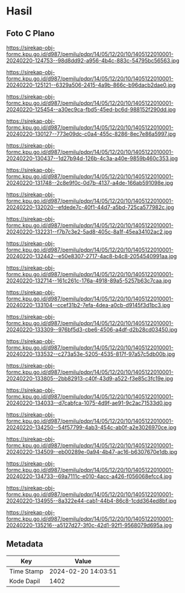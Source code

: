 # Hasil

## Foto C Plano

https://sirekap-obj-formc.kpu.go.id/d987/pemilu/pdpr/14/05/12/20/10/1405122010001-20240220-124753--98d8dd92-a956-4b4c-883c-54795bc56563.jpg

https://sirekap-obj-formc.kpu.go.id/d987/pemilu/pdpr/14/05/12/20/10/1405122010001-20240220-125121--6329a506-2415-4a9b-866c-b96dacb2dae0.jpg

https://sirekap-obj-formc.kpu.go.id/d987/pemilu/pdpr/14/05/12/20/10/1405122010001-20240220-125454--a30ec9ca-fbd5-45ed-bc6d-988152f290dd.jpg

https://sirekap-obj-formc.kpu.go.id/d987/pemilu/pdpr/14/05/12/20/10/1405122010001-20240220-130127--773e09dc-c0a4-455c-8286-8ec7e86a5997.jpg

https://sirekap-obj-formc.kpu.go.id/d987/pemilu/pdpr/14/05/12/20/10/1405122010001-20240220-130437--1d27b94d-126b-4c3a-a40e-9859b460c353.jpg

https://sirekap-obj-formc.kpu.go.id/d987/pemilu/pdpr/14/05/12/20/10/1405122010001-20240220-131748--2c8e9f0c-0d7b-4137-a4de-166ab591098e.jpg

https://sirekap-obj-formc.kpu.go.id/d987/pemilu/pdpr/14/05/12/20/10/1405122010001-20240220-132020--efdede7c-40f1-44d7-a5bd-725ca577982c.jpg

https://sirekap-obj-formc.kpu.go.id/d987/pemilu/pdpr/14/05/12/20/10/1405122010001-20240220-132231--f7b7c3e2-5ad8-405c-8a1f-45ea34102ac2.jpg

https://sirekap-obj-formc.kpu.go.id/d987/pemilu/pdpr/14/05/12/20/10/1405122010001-20240220-132442--e50e8307-2717-4ac8-b4c8-2054540991aa.jpg

https://sirekap-obj-formc.kpu.go.id/d987/pemilu/pdpr/14/05/12/20/10/1405122010001-20240220-132714--161c261c-176a-4918-89a5-5257b63c7caa.jpg

https://sirekap-obj-formc.kpu.go.id/d987/pemilu/pdpr/14/05/12/20/10/1405122010001-20240220-133104--ccef31b2-7efa-4dea-a0cb-d9145f3d1bc3.jpg

https://sirekap-obj-formc.kpu.go.id/d987/pemilu/pdpr/14/05/12/20/10/1405122010001-20240220-133309--976bf5d3-cbe6-4506-a4df-d2b28cd03450.jpg

https://sirekap-obj-formc.kpu.go.id/d987/pemilu/pdpr/14/05/12/20/10/1405122010001-20240220-133532--c273a53e-5205-4535-817f-97a57c5db00b.jpg

https://sirekap-obj-formc.kpu.go.id/d987/pemilu/pdpr/14/05/12/20/10/1405122010001-20240220-133805--2bb82913-c40f-43d9-a522-f3e85c3fc19e.jpg

https://sirekap-obj-formc.kpu.go.id/d987/pemilu/pdpr/14/05/12/20/10/1405122010001-20240220-134033--d7cabfca-1075-4d9f-ae91-9c2ac71533d0.jpg

https://sirekap-obj-formc.kpu.go.id/d987/pemilu/pdpr/14/05/12/20/10/1405122010001-20240220-134250--54f57799-4ab3-454c-ab0f-a2e3026970ce.jpg

https://sirekap-obj-formc.kpu.go.id/d987/pemilu/pdpr/14/05/12/20/10/1405122010001-20240220-134509--eb00289e-0a94-4b47-ac16-b6307670e1db.jpg

https://sirekap-obj-formc.kpu.go.id/d987/pemilu/pdpr/14/05/12/20/10/1405122010001-20240220-134733--69a7111c-e010-4acc-a426-f056068efcc4.jpg

https://sirekap-obj-formc.kpu.go.id/d987/pemilu/pdpr/14/05/12/20/10/1405122010001-20240220-134955--8a322e44-cab1-44b4-86c8-1cdd364ed8bf.jpg

https://sirekap-obj-formc.kpu.go.id/d987/pemilu/pdpr/14/05/12/20/10/1405122010001-20240220-135216--a5127d27-3f0c-42d1-92f1-9568079d695a.jpg


## Metadata

| Key        | Value               |
| ---------- | ------------------- |
| Time Stamp | 2024-02-20 14:03:51 |
| Kode Dapil | 1402                |



